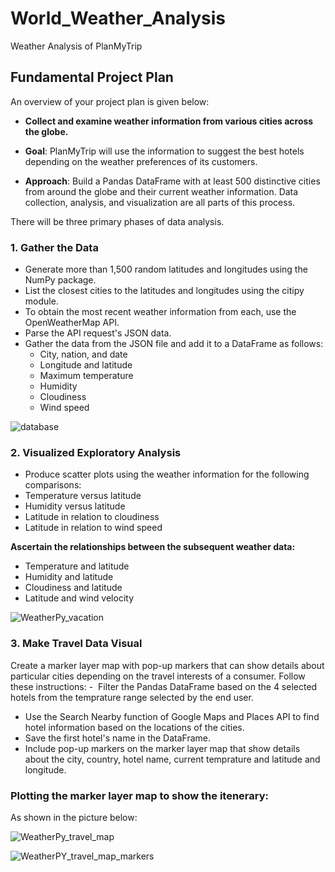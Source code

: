 # World_Weather_Analysis
Weather Analysis of PlanMyTrip

## Fundamental Project Plan
An overview of your project plan is given below:
- **Collect and examine weather information from various cities across the globe.**

- **Goal**: PlanMyTrip will use the information to suggest the best hotels depending on the weather preferences of its customers.

- **Approach**: Build a Pandas DataFrame with at least 500 distinctive cities from around the globe and their current weather information. Data collection, analysis, and visualization are all parts of this process.

There will be three primary phases of data analysis.

### 1. Gather the Data
- Generate more than 1,500 random latitudes and longitudes using the NumPy package.
- List the closest cities to the latitudes and longitudes using the citipy module.
- To obtain the most recent weather information from each, use the OpenWeatherMap API.
- Parse the API request's JSON data.
- Gather the data from the JSON file and add it to a DataFrame as follows:
   - City, nation, and date
   - Longitude and latitude
   - Maximum temperature
   - Humidity
   - Cloudiness
   - Wind speed

![database](https://user-images.githubusercontent.com/111251560/194207121-72e66495-e4b9-4682-a67a-7f509e0d9e1c.png)

### 2. Visualized Exploratory Analysis
- Produce scatter plots using the weather information for the following comparisons:
- Temperature versus latitude
- Humidity versus latitude
- Latitude in relation to cloudiness
- Latitude in relation to wind speed

**Ascertain the relationships between the subsequent weather data:**
- Temperature and latitude
- Humidity and latitude
- Cloudiness and latitude
- Latitude and wind velocity

![WeatherPy_vacation](https://user-images.githubusercontent.com/111251560/194207199-d825948a-9326-4807-b656-83f9420c4825.png)

### 3. Make Travel Data Visual
Create a marker layer map with pop-up markers that can show details about particular cities depending on the travel interests of a consumer. Follow these instructions:
-  Filter the Pandas DataFrame based on the 4 selected hotels from the temprature range selected by the end user.
- Use the Search Nearby function of Google Maps and Places API to find hotel information based on the locations of the cities.
- Save the first hotel's name in the DataFrame.
- Include pop-up markers on the marker layer map that show details about the city, country, hotel name, current temprature and latitude and longitude.

### Plotting the marker layer map to show the itenerary:
As shown in the picture below:

![WeatherPy_travel_map](https://user-images.githubusercontent.com/111251560/194207247-1dd02d0b-8361-46a1-a0ff-6abd2b340c1e.png)

![WeatherPY_travel_map_markers](https://user-images.githubusercontent.com/111251560/194207278-cff044f9-3aa1-4532-9343-37cf5309c9ae.png)

